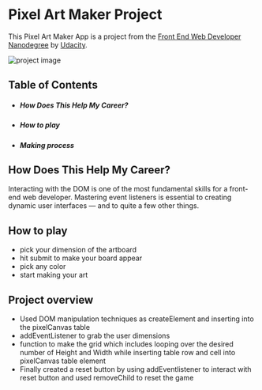 # Pixel Art Maker Project
This Pixel Art Maker App is a project from the [Front End Web Developer Nanodegree](https://www.udacity.com/course/front-end-web-developer-nanodegree--nd001) by [Udacity](https://www.udacity.com/).


![project image](https://oliver-gomes.github.io/projects/pixel-art/image/pixelart-1.JPG)

## Table of Contents
  - ##### How Does This Help My Career?
  - ##### How to play
  - ##### Making process
 
## How Does This Help My Career?
Interacting with the DOM is one of the most fundamental skills for a front-end web developer. Mastering event listeners is essential to creating dynamic user interfaces — and to quite a few other things.


## How to play
- pick your dimension of the artboard
- hit submit to make your board appear
- pick any color
- start making your art

## Project overview
- Used DOM manipulation techniques as createElement and inserting into the pixelCanvas table
- addEventListener to grab the user dimensions
- function to make the grid which includes looping over the desired number of Height and Width while inserting table row and cell into pixelCanvas table element
- Finally created a reset button by using addEventlistener to interact with reset button and used removeChild to reset the game